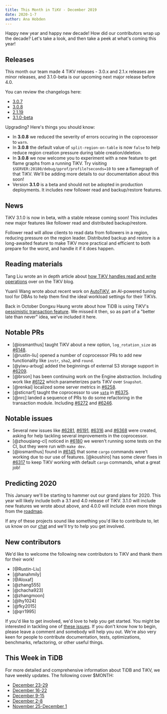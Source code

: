 ```yaml
---
title: This Month in TiKV - December 2019
date: 2020-1-7
author: Ana Hobden
---
```


<!-- Fill in the below from the API: https://developer.github.com/v4/explorer/ -->

Happy new year and happy new decade! How did our contributors wrap up the decade? Let's take a look, and then take a peek at what's coming this year!

## Releases

This month our team made 4 TiKV releases - 3.0.x and 2.1.x releases are minor releases, and 3.1.0-beta is our upcoming next major release before 4.0.

You can review the changelogs here:

* [3.0.7](https://github.com/tikv/tikv/releases/tag/v3.0.7)
* [3.0.8](https://github.com/tikv/tikv/releases/tag/v3.0.8)
* [2.1.19](https://github.com/tikv/tikv/releases/tag/v2.1.19)
* [3.1.0-beta](https://github.com/tikv/tikv/releases/tag/v3.1.0-beta)

Upgrading? Here's things you should know:

* In **3.0.8** we reduced the severity of errors occuring in the coprocessor to `warn`.
* In **3.0.8** the default value of `split-region-on-table` is now `false` to help reduce region creation pressure during table creation/deletion.
* In **3.0.8** we now welcome you to experiment with a new feature to get flame graphs from a running TiKV. Try visiting `$SERVER:20180/debug/pprof/profile?seconds=10` to see a flamegraph of that TiKV. We'll be adding more details to our documentation about this soon!
* Version **3.1.0** is a beta and should not be adopted in production deployments. It includes new follower read and backup/restore features.

## News

TiKV 3.1.0 is now in beta, with a stable release coming soon! This includes new major features like follower read and distributed backup/restore.

Follower read will allow clients to read data from followers in a region, reducing pressure on the region leader. Distributed backup and restore is a long-awaited feature to make TiKV more practical and efficient to both prepare for the worst, and handle it if it does happen.

## Reading materials

Tang Liu wrote an in depth article about [how TiKV handles read and write operations](https://tikv.org/blog/how-tikv-reads-writes/) over on the TiKV blog.

Yuanli Wang wrote about recent work on [AutoTiKV](https://pingcap.com/blog/autotikv-tikv-tuning-made-easy-by-machine-learning/), an AI-powered tuning tool for DBAs to help them find the ideal workload settings for their TiKVs.

Back in October Dongxu Haung wrote about how TiDB is using TiKV's [pessimistic transaction feature](https://developpaper.com/talking-about-tidbs-new-features-pessimistic-transactions/). We missed it then, so as part of a "better late than never" idea, we've included it here.

## Notable PRs

* [@iosmanthus] taught TiKV about a new option, `log_rotation_size` as [#6148](https://github.com/tikv/tikv/pull/6148).
* [@rustin-liu] opened a number of coprocessor PRs to add new functionality like `instr`, `sha2`, and `round`.
* [@yiwu-arbug] added the beginnings of external S3 storage support in [#6209](https://github.com/tikv/tikv/pull/6209).
* [@brson] has been continuing work on the Engine abstraction. Including work like [#6122](https://github.com/tikv/tikv/pull/6122) which parameterizes parts TiKV over `Snapshot`.
* [@renkai] localized some server metrics in [#6258](https://github.com/tikv/tikv/pull/6258).
* [@sticnarf] taught the coprocessor to use [`yatp`](https://github.com/tikv/yatp) in [#6375](https://github.com/tikv/tikv/pull/6375).
* [@nrc] landed a sequence of PRs to do some refactoring in the transaction module. Including [#6272](https://github.com/tikv/tikv/pull/6272) and [#6246](https://github.com/tikv/tikv/pull/6246).

## Notable issues

* Several new issues like [#6281](https://github.com/tikv/tikv/issues/6281), [#6191](https://github.com/tikv/tikv/issues/6191), [#6316](https://github.com/tikv/tikv/issues/6316) and [#6368](https://github.com/tikv/tikv/issues/6368) were created, asking for help tackling several improvements in the coprocessor.
* [@zhouqiang-cl] noticed in [#6180](https://github.com/tikv/tikv/issues/6180) we weren't running some tests on the CI, but they were run with `make dev`.
* [@iosmanthus] found in [#6145](https://github.com/tikv/tikv/issues/6145) that some `cargo` commands were't working due to our use of features. [@koushiro] has some clever fixes in [#6317](https://github.com/tikv/tikv/pull/6317) to keep TiKV working with default `cargo` commands, what a great job!

## Predicting 2020

This January we'll be starting to hammer out our grand plans for 2020. This year will likely include both a 3.1 and 4.0 release of TiKV. 3.1.0 will include new features we wrote about above, and 4.0.0 will include even more things from the [roadmap](https://github.com/tikv/tikv/blob/master/docs/ROADMAP.md).

If any of these projects sound like something you'd like to contribute to, let us know on our [chat](https://tikv.org/chat) and we'll try to help you get involved.

## New contributors

We'd like to welcome the following new contributors to TiKV and thank them for their work!

* [@Rustin-Liu]
* [@hanahmily]
* [@Aloxaf]
* [@zhang555]
* [@chacha923]
* [@zhangmoon]
* [@lhy1024]
* [@fky2015]
* [@qrr1995]

If you'd like to get involved, we'd love to help you get started. You might be interested in tackling one of [these issues](https://github.com/tikv/tikv/issues?q=is%3Aopen+is%3Aissue+label%3A%22D%3A+Easy%22+label%3A%22S%3A+HelpWanted%22). If you don't know how to begin, please leave a comment and somebody will help you out. We're also very keen for people to contribute documentation, tests, optimizations, benchmarks, refactoring, or other useful things.

## This Week in TiDB

For more detailed and comprehensive information about TiDB and TiKV, we have weekly updates. The following cover $MONTH:

* [December 23-29](https://pingcap.com/weekly/2019-12-30-tidb-weekly/)
* [December 16-22](https://pingcap.com/weekly/2019-12-23-tidb-weekly/)
* [December 9-15](https://pingcap.com/weekly/2019-12-16-tidb-weekly/)
* [December 2-8](https://pingcap.com/weekly/2019-12-09-tidb-weekly/)
* [November 25-December 1](https://pingcap.com/weekly/2019-12-02-tidb-weekly/)